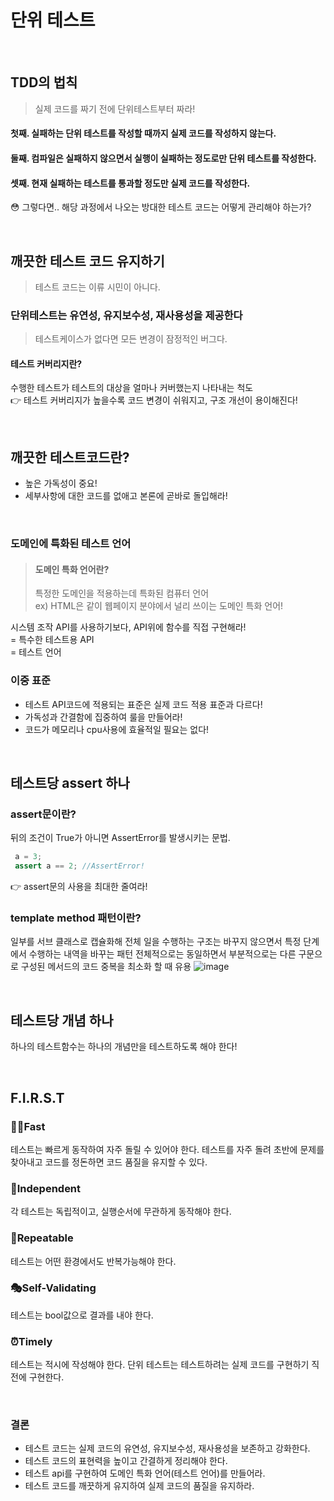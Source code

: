 # 단위 테스트

<br/>

## TDD의 법칙
>실제 코드를 짜기 전에 단위테스트부터 짜라!
#### 첫째. 실패하는 단위 테스트를 작성할 때까지 실제 코드를 작성하지 않는다.
#### 둘째. 컴파일은 실패하지 않으면서 실행이 실패하는 정도로만 단위 테스트를 작성한다.
#### 셋째. 현재 실패하는 테스트를 통과할 정도만 실제 코드를 작성한다.
😳 그렇다면.. 해당 과정에서 나오는 방대한 테스트 코드는 어떻게 관리해야 하는가?

<br/>

## 깨끗한 테스트 코드 유지하기
>테스트 코드는 이류 시민이 아니다.

### 단위테스트는 유연성, 유지보수성, 재사용성을 제공한다
>테스트케이스가 없다면 모든 변경이 잠정적인 버그다.
#### 테스트 커버리지란?
수행한 테스트가 테스트의 대상을 얼마나 커버했는지 나타내는 척도 <br/>
👉 테스트 커버리지가 높을수록 코드 변경이 쉬워지고, 구조 개선이 용이해진다!

<br/>

## 깨끗한 테스트코드란?
* 높은 가독성이 중요!
* 세부사항에 대한 코드를 없애고 본론에 곧바로 돌입해라!

<br/>

### 도메인에 특화된 테스트 언어
>#### 도메인 특화 언어란?
>특정한 도메인을 적용하는데 특화된 컴퓨터 언어 <br/>
>ex) HTML은 같이 웹페이지 분야에서 널리 쓰이는 도메인 특화 언어!

시스템 조작 API를 사용하기보다, API위에 함수를 직접 구현해라! <br/>
= 특수한 테스트용 API <br/>
= 테스트 언어 <br/>

### 이중 표준
* 테스트 API코드에 적용되는 표준은 실제 코드 적용 표준과 다르다!
* 가독성과 간결함에 집중하여 룰을 만들어라!
* 코드가 메모리나 cpu사용에 효율적일 필요는 없다!

<br/>

## 테스트당 assert 하나
### assert문이란?
뒤의 조건이 True가 아니면 AssertError를 발생시키는 문법.
```java
 a = 3;
 assert a == 2; //AssertError!
```
👉 assert문의 사용을 최대한 줄여라!

### template method 패턴이란?
일부를 서브 클래스로 캡슐화해 전체 일을 수행하는 구조는 바꾸지 않으면서 특정 단계에서 수행하는 내역을 바꾸는 패턴
전체적으로는 동일하면서 부분적으로는 다른 구문으로 구성된 메서드의 코드 중복을 최소화 할 때 유용
![image](https://user-images.githubusercontent.com/62527898/179743441-ece04a5c-cf86-4fd7-8c47-d36137fb174e.png)


<br/>

## 테스트당 개념 하나
하나의 테스트함수는 하나의 개념만을 테스트하도록 해야 한다!

<br/>

## F.I.R.S.T
### 🏃‍♂️Fast
테스트는 빠르게 동작하여 자주 돌릴 수 있어야 한다.
테스트를 자주 돌려 초반에 문제를 찾아내고 코드를 정돈하면 코드 품질을 유지할 수 있다.
### 🤹‍Independent
각 테스트는 독립적이고, 실행순서에 무관하게 동작해야 한다.
### 🎡Repeatable
테스트는 어떤 환경에서도 반복가능해야 한다.
### 🎭Self-Validating
테스트는 bool값으로 결과를 내야 한다.
### ⏰Timely
테스트는 적시에 작성해야 한다.
	단위 테스트는 테스트하려는 실제 코드를 구현하기 직전에 구현한다.

<br/>

### 결론
* 테스트 코드는 실제 코드의 유연성, 유지보수성, 재사용성을 보존하고 강화한다.
* 테스트 코드의 표현력을 높이고 간결하게 정리해야 한다.
* 테스트 api를 구현하여 도메인 특화 언어(테스트 언어)를 만들어라.
* 테스트 코드를 깨끗하게 유지하여 실제 코드의 품질을 유지하라.
